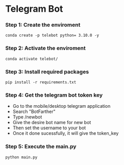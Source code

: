 # Telegram Bot

### Step 1: Create the enviroment
`
conda create -p telebot python= 3.10.0 -y
`
### Step 2: Activate the enviroment
`
conda activate telebot/
`

### Step 3: Install required packages
`
pip install -r requirements.txt
`

### Step 4: Get the telegram bot token key
- Go to the mobile/desktop telegram application
- Search "BotFarther" 
- Type /newbot
- Give the desire bot name for new bot
- Then set the username to your bot
- Once it done sucessfully, it will give the token_key 

### Step 5: Execute the main.py
`
python main.py
`


